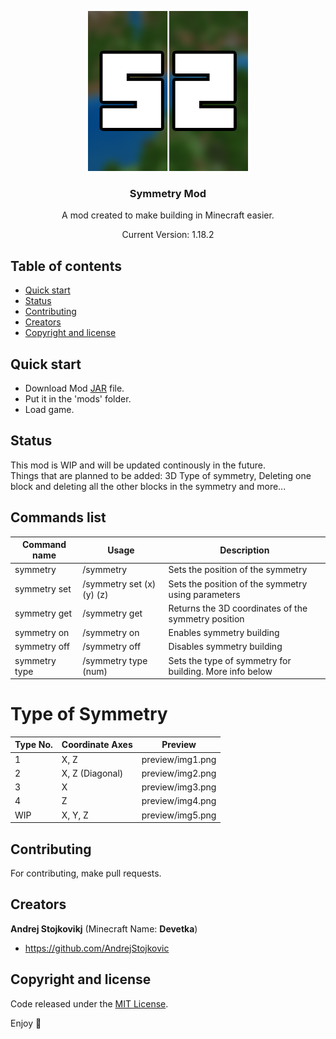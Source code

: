 <p align="center">
  <a href="https://github.com/AndrejStojkovic/Symmetry-Mod">
    <img src="symmetrymod.png" alt="Logo" width=256 height=256>
  </a>

  <h3 align="center">Symmetry Mod</h3>

  <p align="center">A mod created to make building in Minecraft easier.</p>
  <p align="center">Current Version: 1.18.2</p>
</p>


## Table of contents

- [Quick start](#quick-start)
- [Status](#status)
- [Contributing](#contributing)
- [Creators](#creators)
- [Copyright and license](#copyright-and-license)


## Quick start

- Download Mod [JAR](https://github.com/AndrejStojkovic/Symmetry-Mod/releases/download/Releases/symmetry-1.0.jar) file.
- Put it in the 'mods' folder.
- Load game.

## Status

This mod is WIP and will be updated continously in the future.  
Things that are planned to be added: 3D Type of symmetry, Deleting one block and deleting all the other blocks in the symmetry and more...

## Commands list

| Command name | Usage | Description |
|--------------|-------|-------------|
| symmetry     | /symmetry   | Sets the position of the symmetry |
| symmetry set | /symmetry set (x) (y) (z)     | Sets the position of the symmetry using parameters |
| symmetry get | /symmetry get | Returns the 3D coordinates of the symmetry position |
| symmetry on  | /symmetry on | Enables symmetry building |
| symmetry off | /symmetry off | Disables symmetry building |
| symmetry type| /symmetry type (num) | Sets the type of symmetry for building. More info below |

# Type of Symmetry

| Type No. | Coordinate Axes | Preview |
|----------|-----------------|---------|
| 1 | X, Z | preview/img1.png |
| 2 | X, Z (Diagonal) | preview/img2.png |
| 3 | X | preview/img3.png |
| 4 | Z | preview/img4.png |
| WIP | X, Y, Z | preview/img5.png |

## Contributing

For contributing, make pull requests.

## Creators

**Andrej Stojkovikj** (Minecraft Name: **Devetka**)
- <https://github.com/AndrejStojkovic>

## Copyright and license

Code released under the [MIT License](https://github.com/AndrejStojkovic/Symmetry-Mod/blob/master/LICENSE).

Enjoy :metal:
